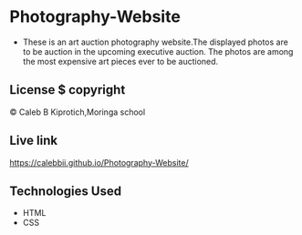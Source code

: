 # Photography-Website
* These is an art auction photography website.The displayed photos are to be auction in the upcoming executive auction. The photos are among the most expensive art pieces ever to be auctioned.

## License $ copyright
  © Caleb B Kiprotich,Moringa school

## Live link
https://calebbii.github.io/Photography-Website/

## Technologies Used
* HTML
* CSS 
